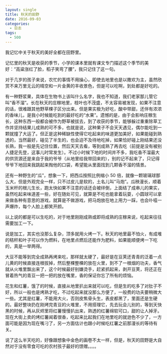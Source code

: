 ```yaml
---
layout: single
title: 秋天的田野
date: 2016-09-03
categories:
  - 日志
tags:
  - 500
---
```


我记忆中关于秋天的美好全都在田野里。

记忆里的秋天是收获的季节，小学的课本里就有课文专门描述这个季节的美好：“高粱涨红了脸，稻子笑弯了腰”，我只记住了这一句。

对于几岁的孩子来说，农忙的事情不用操心，即使去地里也是以撒欢为主，虽然欣赏不来万里无云的晴空和一片金黄的丰收景色，但是可以吃啊，到处都是好吃的。

有一种野浆果，具体在生物书上该叫什么名字，我也不知道，我们老家那儿管它叫“香不溜”。长在秋天的庄稼地里，枝叶也不茂盛，不太容易被发现，如果不注意的话，很难跟其他野草棵子区分出来。但是果实极为好吃，酸中带甜，还伴有浓浓的香味儿，是我小时候能吃到的最好吃的“水果”。遗憾的是，由于会影响庄稼生长，这种东西一般都会被作为野草被拔去，到了收获的季节，能够躲过重重除草工作并坚持结果儿成熟的可不多，也就是说，这种果子不会天天遇见，偶尔能吃到一颗就撞了大运了。但正是这种稀缺性使得它吃起来的味道更加美好，如果能碰到熟透的，当然最好，碰见了半生的，也会迫不及待地吃掉，如果恰好碰上刚结果还没长熟，我一般是先记住位置，然后天天去看，等到成熟了再去吃（前提是没有被别人捷足先登，这事儿时常发生）。不过小时候下地的时间并不多，我吃香不溜最大的供货源还是来自于我的爷爷（从地里给我带回来的），别的记不起来了，只记得爷爷下地回来我跳起来掏他的口袋，希望能从里面找到几颗香不溜的情景。

还有一种野生的“瓜”，想象一下，把西瓜按照比例缩小 50 倍，就像一颗玻璃球那么大，但是外观完全一样，只不过皮儿是软的，土名儿叫“马炮”。瓜秧漫长，顺着玉米杆的根儿生长，跑太快如果不注意的话还会被绊倒，上面结了成串儿的果实，虽然吃起来味道差一些，好在随处可见，就算是不吃也能拿着玩耍，小圆球可以拿来做各种有意思的游戏，就算是不做游戏，把马炮放在地上用力一踩，也会卟嗞一声爆炸，每个人脸上都笑开颜。

以上说的都是可以生吃的，对于地里刚刚成熟或即将成熟的庄稼来说，吃起来往往需要加工一下。

说是加工，其实也没那么复杂，顶多就用火烤一下。秋天的地里最不怕火，有成堆的秸秆和叶子可以作为燃料，在地里点燃后还能作为肥料，如果能顺便烤一下吃的，真是一举两得。

大豆不能等到完全成熟再烤来吃，那样就太硬了，最好是在豆荚还青青的泛着一点儿黄的时候直接连根拔掉，然后整棵整棵的放在火里，到不了一根烟的功夫，香气就从火堆里飘出来了，这个时候最好别嫌烫手，赶紧抓起来，剥开豆荚，将还正在冒着热气的青豆一把一把的放在嘴里，香的保证你忘了所有的烦恼。

花生和红薯，饿了的时候，直接从地里扒出来就可以吃，但是生的吃多了对肚子不好，所以一般也是烤熟才吃，不过吃起来就没那么方便了，一般费的功夫要稍微大一些。尤其是红薯，不能用大火，否则皮焦骨头生，表皮都黑了，里面还是生硬的。最好整块扔在刚烤完青豆的火堆里，不用搭理它，先去玩会儿别的，等到天快黑的时候，再从灰烬里将红薯慢慢扒出来，熟透的红薯绵软可口，甜的让人掉牙。现在大街上卖的烤红薯闻着很香，吃起来比起我们在地里吃的就逊色不少了，一方面可能是因为现在嘴刁了，另一方面估计也跟小时候吃红薯之前那漫长的等待有关。

说了这么半天吃的，好像跟想象中金色的画卷不太一样，但是，秋天的田野是大自然对于没有零食可吃的农村孩子最好的馈赠。。。。

